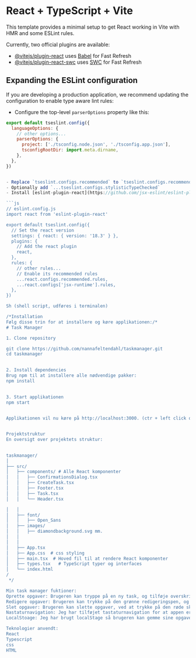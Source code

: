 # React + TypeScript + Vite

This template provides a minimal setup to get React working in Vite with HMR and some ESLint rules.

Currently, two official plugins are available:

- [@vitejs/plugin-react](https://github.com/vitejs/vite-plugin-react/blob/main/packages/plugin-react/README.md) uses [Babel](https://babeljs.io/) for Fast Refresh
- [@vitejs/plugin-react-swc](https://github.com/vitejs/vite-plugin-react-swc) uses [SWC](https://swc.rs/) for Fast Refresh

## Expanding the ESLint configuration

If you are developing a production application, we recommend updating the configuration to enable type aware lint rules:

- Configure the top-level `parserOptions` property like this:

```js
export default tseslint.config({
  languageOptions: {
    // other options...
    parserOptions: {
      project: ['./tsconfig.node.json', './tsconfig.app.json'],
      tsconfigRootDir: import.meta.dirname,
    },
  },
})


- Replace `tseslint.configs.recommended` to `tseslint.configs.recommendedTypeChecked` or `tseslint.configs.strictTypeChecked`
- Optionally add `...tseslint.configs.stylisticTypeChecked`
- Install [eslint-plugin-react](https://github.com/jsx-eslint/eslint-plugin-react) and update the config:

```js
// eslint.config.js
import react from 'eslint-plugin-react'

export default tseslint.config({
  // Set the react version
  settings: { react: { version: '18.3' } },
  plugins: {
    // Add the react plugin
    react,
  },
  rules: {
    // other rules...
    // Enable its recommended rules
    ...react.configs.recommended.rules,
    ...react.configs['jsx-runtime'].rules,
  },
})

Sh (shell script, udføres i terminalen)

/*Installation 
Følg disse trin for at installere og køre applikationen:/*
# Task Manager

1. Clone repository 

git clone https://github.com/nannafeltendahl/taskmanager.git
cd taskmanager
    

2. Install dependencies
Brug npm til at installere alle nødvendige pakker:
npm install
   

3. Start applikationen
npm start
    

Applikationen vil nu køre på http://localhost:3000. (ctr + left click on the URL)


Projektstruktur
En oversigt over projektets struktur:

 
taskmanager/
│
├── src/
│   ├── components/ # Alle React komponenter
│   │   ├── ConfirmationsDialog.tsx
│   │   ├── CreateTask.tsx
│   │   ├── Footer.tsx
│   │   ├── Task.tsx
│   │   └── Header.tsx

│   │
│   ├── font/            
│   │   ├── Open_Sans
│   ├── images/            
│   │   ├── diamondbackground.svg mm.
│   │ 
│   │
│   ├── App.tsx  
│   ├── App.css  # css styling 
│   ├── main.tsx  # Hoved fil til at rendere React komponenter
│   ├── types.tsx   # TypeScript typer og interfaces
│   └── index.html 
/
 */

Min task manager fuktioner:
Oprette opgaver: Brugeren kan tryppe på en ny task, og tilføje overskrift og tekst
Redigere opgaver: Brugeren kan trykke på den grønne redigeringspen, og ændre i teksten, prioritet og kategori
Slet opgaver: Brugeren kan slette opgaver, ved at trykke på den røde skraldespand
Nastaturnavigation: Jeg har tilføjet tastaturnavigation for at appen er inkluderende og tilgøngelig for alle brugere. 
LocalStoage: Jeg har brugt localStage så brugeren kan gemme sine opgaver ved opdateringer af siden på sin lokale enhed. 

Teknologier anvendt: 
React
Typescript
css
HTML 


